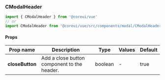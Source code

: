 ### CModalHeader

```jsx
import { CModalHeader } from '@coreui/vue'
// or
import CModalHeader from '@coreui/vue/src/components/modal/CModalHeader'
```

#### Props

| Prop name       | Description                                 | Type    | Values | Default |
| --------------- | ------------------------------------------- | ------- | ------ | ------- |
| **closeButton** | Add a close button component to the header. | boolean | -      | true    |
